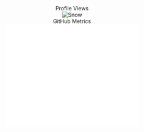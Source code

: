 <div class="container" align="center">
  <div>Profile Views</div>
  <img src="https://count.getloli.com/get/@nshout" alt="Snow" style="width:40%;">
</div>
<div class="container" width="150" align="center">
  <div class="centered">GitHub Metrics</div>
  <img src="/github-metrics.svg" alt="Snow" style="width:70%;">
</div>
